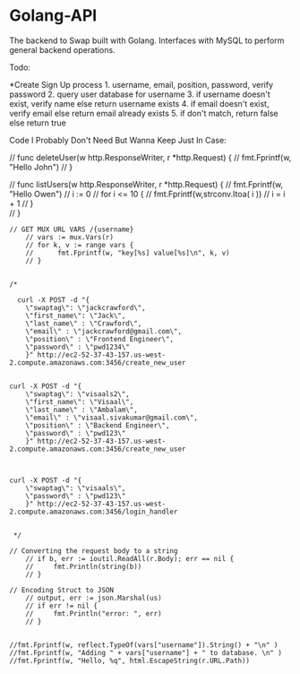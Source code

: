 # Golang-API
The backend to Swap built with Golang. Interfaces with MySQL to perform general backend operations.


Todo:

*Create Sign Up process
	1. username, email, position, password, verify password
	2. query user database for username
		3. if username doesn't exist, verify name
			else return username exists
		4. if email doesn't exist, verify email
			else return email already exists
		5. if don't match, return false
			else return true



Code I Probably Don't Need But Wanna Keep Just In Case:

// func deleteUser(w http.ResponseWriter, r *http.Request) {
//      fmt.Fprintf(w, "Hello John")
// }

// func listUsers(w http.ResponseWriter, r *http.Request) {
//      fmt.Fprintf(w, "Hello Owen")
//      i := 0
//      for i <= 10 {
// 	           fmt.Fprintf(w,strconv.Itoa( i ))
// 	           i = i + 1
//      }    
// }

    // GET MUX URL VARS /{username}
	    // vars := mux.Vars(r)
	    // for k, v := range vars { 
	    //      fmt.Fprintf(w, "key[%s] value[%s]\n", k, v)
	    // } 
     
         
    /*
    
      curl -X POST -d "{
    	\"swaptag\": \"jackcrawford\", 
    	\"first_name\": \"Jack\",
    	\"last_name\" : \"Crawford\",
    	\"email\" : \"jackcrawford@gmail.com\",
    	\"position\" : \"Frontend Engineer\",
    	\"password\" : \"pwd1234\"
    	}" http://ec2-52-37-43-157.us-west-2.compute.amazonaws.com:3456/create_new_user


    curl -X POST -d "{
    	\"swaptag\": \"visaals2\", 
    	\"first_name\": \"Visaal\",
    	\"last_name\" : \"Ambalam\",
    	\"email\" : \"visaal.sivakumar@gmail.com\",
    	\"position\" : \"Backend Engineer\",
    	\"password\" : \"pwd123\"
    	}" http://ec2-52-37-43-157.us-west-2.compute.amazonaws.com:3456/create_new_user



    curl -X POST -d "{
    	\"swaptag\": \"visaals\", 
    	\"password\" : \"pwd123\"
    	}" http://ec2-52-37-43-157.us-west-2.compute.amazonaws.com:3456/login_handler


     */
    
    // Converting the request body to a string 
	    // if b, err := ioutil.ReadAll(r.Body); err == nil {
	    //     fmt.Println(string(b))
	    // }

    // Encoding Struct to JSON
	    // output, err := json.Marshal(us)
	    // if err != nil {
	    //     fmt.Println("error: ", err)
	    // }


    //fmt.Fprintf(w, reflect.TypeOf(vars["username"]).String() + "\n" )
    //fmt.Fprintf(w, "Adding " + vars["username"] + " to database. \n" )
    //fmt.Fprintf(w, "Hello, %q", html.EscapeString(r.URL.Path))


